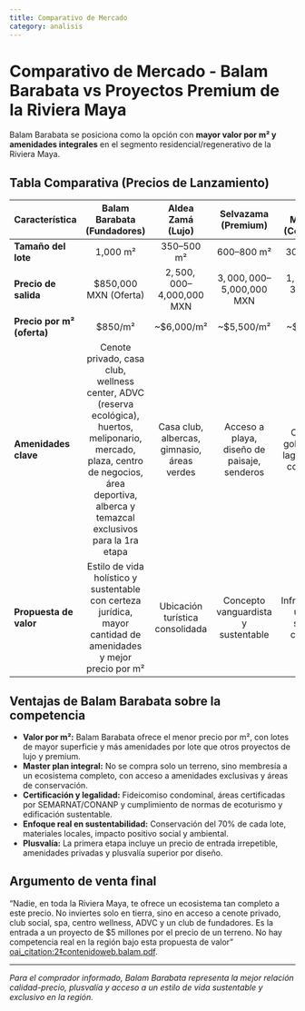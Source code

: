 ```yaml
---
title: Comparativo de Mercado
category: analisis
---
```


# Comparativo de Mercado - Balam Barabata vs Proyectos Premium de la Riviera Maya

Balam Barabata se posiciona como la opción con **mayor valor por m² y amenidades integrales** en el segmento residencial/regenerativo de la Riviera Maya.

## Tabla Comparativa (Precios de Lanzamiento)

| Característica                   | Balam Barabata (Fundadores) | Aldea Zamá (Lujo) | Selvazama (Premium) | Ciudad Mayakoba (Comunidad) |
|----------------------------------|:--------------------------:|:-----------------:|:-------------------:|:---------------------------:|
| **Tamaño del lote**              | 1,000 m²                   | 350–500 m²        | 600–800 m²          | 300–450 m²                  |
| **Precio de salida**             | $850,000 MXN (Oferta)      | $2,500,000–$4,000,000 MXN | $3,000,000–$5,000,000 MXN | $1,800,000–$3,000,000 MXN  |
| **Precio por m² (oferta)**       | $850/m²                    | ~$6,000/m²        | ~$5,500/m²           | ~$5,000/m²                  |
| **Amenidades clave**             | Cenote privado, casa club, wellness center, ADVC (reserva ecológica), huertos, meliponario, mercado, plaza, centro de negocios, área deportiva, alberca y temazcal exclusivos para la 1ra etapa | Casa club, albercas, gimnasio, áreas verdes | Acceso a playa, diseño de paisaje, senderos | Campo de golf, parques, lagos, centros comerciales |
| **Propuesta de valor**           | Estilo de vida holístico y sustentable con certeza jurídica, mayor cantidad de amenidades y mejor precio por m² | Ubicación turística consolidada | Concepto vanguardista y sustentable | Infraestructura urbana y servicios completos |

## Ventajas de Balam Barabata sobre la competencia

- **Valor por m²:** Balam Barabata ofrece el menor precio por m², con lotes de mayor superficie y más amenidades por lote que otros proyectos de lujo y premium.
- **Master plan integral:** No se compra solo un terreno, sino membresía a un ecosistema completo, con acceso a amenidades exclusivas y áreas de conservación.
- **Certificación y legalidad:** Fideicomiso condominal, áreas certificadas por SEMARNAT/CONANP y cumplimiento de normas de ecoturismo y edificación sustentable.
- **Enfoque real en sustentabilidad:** Conservación del 70% de cada lote, materiales locales, impacto positivo social y ambiental.
- **Plusvalía:** La primera etapa incluye un precio de entrada irrepetible, amenidades privadas y plusvalía superior por diseño.

## Argumento de venta final

“Nadie, en toda la Riviera Maya, te ofrece un ecosistema tan completo a este precio. No inviertes solo en tierra, sino en acceso a cenote privado, club social, spa, centro wellness, ADVC y un club de fundadores. Es la entrada a un proyecto de $5 millones por el precio de un terreno. No hay competencia real en la región bajo esta propuesta de valor” [oai_citation:2‡contenidoweb.balam.pdf](file-service://file-Dntgqp1TwFV1NSRoGXYALc).

---

*Para el comprador informado, Balam Barabata representa la mejor relación calidad-precio, plusvalía y acceso a un estilo de vida sustentable y exclusivo en la región.*